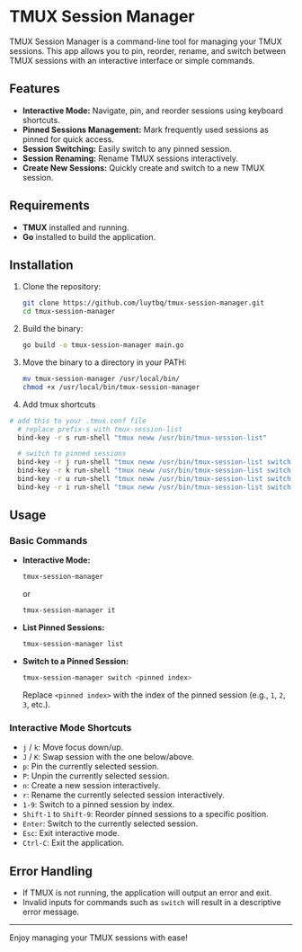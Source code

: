 # TMUX Session Manager

TMUX Session Manager is a command-line tool for managing your TMUX sessions.
This app allows you to pin, reorder, rename, and switch between TMUX sessions
with an interactive interface or simple commands.

## Features

- **Interactive Mode:** Navigate, pin, and reorder sessions using keyboard shortcuts.
- **Pinned Sessions Management:** Mark frequently used sessions as pinned for quick access.
- **Session Switching:** Easily switch to any pinned session.
- **Session Renaming:** Rename TMUX sessions interactively.
- **Create New Sessions:** Quickly create and switch to a new TMUX session.

## Requirements

- **TMUX** installed and running.
- **Go** installed to build the application.

## Installation

1. Clone the repository:

   ```bash
   git clone https://github.com/luytbq/tmux-session-manager.git
   cd tmux-session-manager
   ```

2. Build the binary:

   ```bash
   go build -o tmux-session-manager main.go
   ```

3. Move the binary to a directory in your PATH:

   ```bash
   mv tmux-session-manager /usr/local/bin/
   chmod +x /usr/local/bin/tmux-session-manager
   ```

4. Add tmux shortcuts

```bash
# add this to your .tmux.conf file
  # replace prefix-s with tmux-session-list
  bind-key -r s run-shell "tmux neww /usr/bin/tmux-session-list"

  # switch to pinned sessions
  bind-key -r j run-shell "tmux neww /usr/bin/tmux-session-list switch 1"
  bind-key -r k run-shell "tmux neww /usr/bin/tmux-session-list switch 2"
  bind-key -r u run-shell "tmux neww /usr/bin/tmux-session-list switch 3"
  bind-key -r i run-shell "tmux neww /usr/bin/tmux-session-list switch 4"
```

## Usage

### Basic Commands

- **Interactive Mode:**

  ```bash
  tmux-session-manager
  ```

  or

  ```bash
  tmux-session-manager it
  ```

- **List Pinned Sessions:**

  ```bash
  tmux-session-manager list
  ```

- **Switch to a Pinned Session:**

  ```bash
  tmux-session-manager switch <pinned index>
  ```

  Replace `<pinned index>` with the index of the pinned session (e.g., `1`, `2`, `3`, etc.).

### Interactive Mode Shortcuts

- `j` / `k`: Move focus down/up.
- `J` / `K`: Swap session with the one below/above.
- `p`: Pin the currently selected session.
- `P`: Unpin the currently selected session.
- `n`: Create a new session interactively.
- `r`: Rename the currently selected session interactively.
- `1-9`: Switch to a pinned session by index.
- `Shift-1` to `Shift-9`: Reorder pinned sessions to a specific position.
- `Enter`: Switch to the currently selected session.
- `Esc`: Exit interactive mode.
- `Ctrl-C`: Exit the application.

## Error Handling

- If TMUX is not running, the application will output an error and exit.
- Invalid inputs for commands such as `switch` will result in a descriptive error message.

---

Enjoy managing your TMUX sessions with ease!
